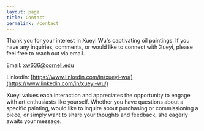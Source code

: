 ```yaml
---
layout: page
title: Contact
permalink: /contact
---
```


Thank you for your interest in Xueyi Wu's captivating oil paintings. If you have any inquiries, comments, or would like to connect with Xueyi, please feel free to reach out via email.

Email: [xw636@cornell.edu](xw636@cornell.edu)

Linkedin: [https://www.linkedin.com/in/xueyi-wu/](https://www.linkedin.com/in/xueyi-wu/)

Xueyi values each interaction and appreciates the opportunity to engage with art enthusiasts like yourself. Whether you have questions about a specific painting, would like to inquire about purchasing or commissioning a piece, or simply want to share your thoughts and feedback, she eagerly awaits your message.
